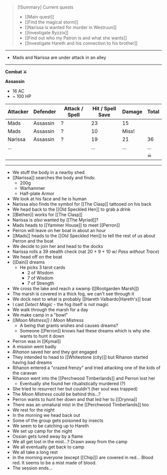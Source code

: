 > [!Summary] Current quests
> - [[Main quest]]
> - [[Find the magical storm]]
> - [[Narissa is wanted for murder in Westruun]]
> - [[Investigate Ryzzix]]
> - [[Find out who my Patron is and what she wants]]
> - [[Investigate Hareth and his connection to his brother]]

---
- Mads and Narissa are under attack in an alley

---
**Combat ⚔**

**Assassin**
- 16 AC
- ~ 100 HP

| Attacker | Defender | Attack / Spell | Hit / Spell Save | Damage | Total |
| -------- | -------- | -------------- | ---------------- | ------ | ----- |
| Mads     | Assassin | ?              | 23               | 15     |       |
| Mads     | Assassin | ?              | 10               | Miss!  |       |
| Narissa  | Assassin | ?              | 19               | 21     | 36    |
| ...      |          |                | ...              | ...    | ...   |
|          |          |                |                  |        | ☠     |

---
- We stuff the body in a nearby shed
- [[Narissa]] searches the body and finds:
	- 200g
	- Warhammer
	- Half-plate Armor
- We look at his face and he is human
- Narissa also finds the symbol for [[The Clasp]] tattooed on his back
- We head back to the [[Old Speckled Hen]] to grab a drink
- [[Bethen]] works for [[The Clasp]]
- Narissa is *also* wanted by [[The Myriad]]?
- Mads heads to [[Yammer House]] to meet [[Perron]]
- Perron will leave on her boat in about an hour
- [[Mads]] heads to the [[Old Speckled Hen]] to tell the rest of us about Perron and the boat
- We decide to join her and head to the docks
- Narissa rolls a 39 stealth check (nat 20 + 9 + 10 w/ *Pass without Trace*)
- We head off on the boat
- [[Dain]] dreams
	- He picks 3 tarot cards
		- 2 of Wisdom
		- 7 of Wisdom
		- 7 of Strength
- We cross the lake and reach a swamp ([[Rootgarden Marsh]])
- The marsh is covered in a thick fog, we can't see through it
- We dock next to what is probably [[Hareth Valbardo|Hareth's]] boat
- I cast *Detect Magic* - the fog itself is not magic
- We walk through the marsh for a day
- We make camp in a "bowl"
- *[[Moon Mistress]]* / *Moon Mistress*
	- A being that grants wishes and causes dreams?
	- Someone [[Perron]] knows had these dreams which is why she wants to hunt it down
- Perron was in [[Kymal]]
- A mission went badly
- *Rihanon* saved her and they got engaged
- They intended to head to [[Whitestone (city)]] but Rihanon started having bad dreams
- Rihanon entered a "crazed frenzy" and tried attacking one of the kids of the caravan
- Rihanon went into the [[Perchwood Timberlands]] and Perron lost her
	- Eventually she found her ritualistically murdered (?)
- She tried to resurrect her but couldn't (her soul was trapped)
- The *Moon Mistress* could be behind this...?
- Perron wants to hunt her down and that led her to [[Drynna]]
- There was an unnatural mist in the [[Perchwood Timberlands]] too
- We rest for the night
- In the morning we head back out
- Some of the group gets poisoned by insects
- We seem to be catching up to Hareth
- We set up camp for the night
- Ossian gets lured away by a flame
- We all get lost in the mist...? Drawn away from the camp
- We all eventually get back to camp
- We all take a long rest
- In the morning everyone (except [[Chip]]) are covered in red... Blood red. It seems to be a mist made of blood.
- The session ends...